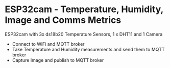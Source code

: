 # ESP32cam - Temperature, Humidity, Image and Comms Metrics 

ESP32cam with 3x ds18b20 Temperature Sensors, 1 x DHT11 and 1 Camera 

- Connect to WiFi and MQTT broker
- Take Temperature and Humidity measurements and send them to MQTT broker
- Capture Image and publish to MQTT broker
